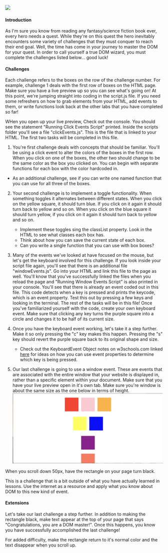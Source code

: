 
![](https://media.gettyimages.com/photos/man-jumping-against-sky-during-sunset-picture-id728921339)
#### Introduction
As I'm sure you know from reading any fantasy/science fiction book ever, every hero needs a quest. While they're on this quest the hero inevitably encounters some variety of challenges that they must conquer to reach their end goal. Well, the time has come in your journey to master the DOM for your quest. In order to call yourself a true DOM wizard, you must complete the challenges listed below... good luck!

#### Challenges
Each challenge refers to the boxes on the row of the challenge number. For example, challenge 1 deals with the first row of boxes on the HTML page. Make sure you have a live preview up so you can see what's going on! At this point, we're jumping straight into coding in the script.js file. If you need some refreshers on how to grab elements from your HTML, add events to them, or write functions look back at the other labs that you have completed so far!

WHen you open up your live preview, Check out the console. You should see the statement "Running Click Events Script" printed. Inside the scripts folder you'll see a file "clickEvents.js". This is the file that is linked to your HTML. The first two tasks will be completed in this file.

1. You're first challenge deals with concepts that should be familiar. You'll be using a click event to alter the colors of the boxes in the first row. When you click on one of the boxes, the other two should change to be the same color as the box you clicked on. You can begin with separate functions for each box with the color hardcoded in.
  * As an additional challenge, see if you can write one named function that you can use for all three of the boxes.

2. Your second challenge is to implement a toggle functionality. When something toggles it alternates between different states. When you click on the yellow square, it should turn blue. If you click on it again it should turn back to yellow and so on. When you click on the blue square it should turn yellow, if you click on it again it should turn back to yellow and so on.
    * Implement these toggles sing the classList property. Look in the HTML to see what classes each box has.
    * Think about how you can save the current state of each box.
    * Can you write a single function that you can use with box boxes?

3. Many of the events we've looked at have focused on the mouse, but let's get the keyboard involved for this challenge. If you look inside your script file again, you'll see that there is an additional file "windowEvents.js". Go into your HTML and link this file to the page as well. You'll know that you've successfully linked the files when you reload the page and "Running Window Events Script" is also printed in your console. You'll see that there is already an event coded out in this file. This code detects when a key is pressed and prints the keycode, which is an event property. Test this out by pressing a few keys and looking in the terminal. The rest of the tasks will be in this file! Once you've familiarized yourself with the code, create your own keyboard event. Make sure that clicking any key turns the purple square into a circle and changes it to be half of its current size.

4. Once you have the keyboard event working, let's take it a step further. Make it so only pressing the "c" key makes this happen. Pressing the "s" key should revert the purple square back to its original shape and size.
    * Check out the KeyboardEvent Object notes on w3schools.com linked [here](https://www.w3schools.com/jsref/obj_keyboardevent.asp) for ideas on how you can use event properties to determine which key is being pressed.

5. Our last challenge is going to use a window event. These are events that are associated with the entire window that your website is displayed in, rather than a specific element within your document. Make sure that you have your live preview open in it's own tab. Make sure you're window is about the same size as the one below in terms of height.
![](screensize.png)

  When you scroll down 50px, have the rectangle on your page turn black.

  This is a challenge that is a bit outside of what you have actually learned in lessons. Use the internet as a resource and apply what you know about DOM to this new kind of event.


#### Extensions
Let's take our last challenge a step further. In addition to making the rectangle black, make text appear at the top of your page that says "Congratulations, you are a DOM master!". Once this happens, you know you have successfully accomplished the last challenge!

For added difficulty, make the rectangle return to it's normal color and the text disappear when you scroll up.
